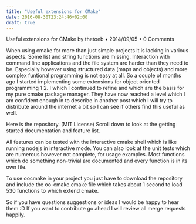 ```yaml
---
title: "Useful extensions for CMake"
date: 2016-08-30T23:24:46+02:00
draft: true
---
```



Useful extensions for CMake
by thetoeb • 2014/09/05 • 0 Comments

When using cmake for more than just simple projects it is lacking in various aspects. Some list and string functions are missing. Interaction with command line applications and the file system are harder than they need to be. Especially however using structured data (maps and objects) and more complex funtional programming is not easy at all. So a couple of months ago I started implementing some extensions for object oriented programming 1 2. I which I continued to refine and which are the basis for my pure cmake package manager. They have now reached a level which I am confident enough in to describe in another post which I will try to distribute around the internet a bit so I can see if others find this useful as well.

Here is the repository. (MIT License) Scroll down to look at the getting started documentation and feature list.

All features can be tested with the interactive cmake shell which is like running nodejs in interactive mode. You can also look at the unit tests which are numerous however not complete, for usage examples. Most functions which do something non-trivial are documented and every function is in its own file.

To use oocmake in your project you just have to download the repository and include the oo-cmake.cmake file which takes about 1 second to load 530 functions to which extend cmake.

So if you have questions suggestions or ideas I would be happy to hear them :D If you want to contribute go ahead I will review all merge requests happily.
